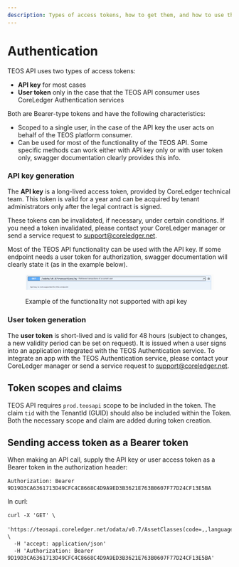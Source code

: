 ```yaml
---
description: Types of access tokens, how to get them, and how to use them.
---
```


# Authentication

TEOS API uses two types of access tokens:&#x20;

* **API key** for most cases&#x20;
* **User token** only in the case that the TEOS API consumer uses CoreLedger Authentication services

Both are Bearer-type tokens and have the following characteristics:

* Scoped to a single user, in the case of the API key the user acts on behalf of the TEOS platform consumer.
* Can be used for most of the functionality of the TEOS API. Some specific methods can work either with API key only or with user token only, swagger documentation clearly provides this info.

### API key generation

The **API key** is a long-lived access token, provided by CoreLedger technical team. This token is valid for a year and can be acquired by tenant administrators only after the legal contract is signed.&#x20;

These tokens can be invalidated, if necessary, under certain conditions. If you need a token invalidated, please contact your CoreLedger manager or send a service request to [support@coreledger.net](mailto:support@coreledger.net).

Most of the TEOS API functionality can be used with the API key. If some endpoint needs a user token for authorization, swagger documentation will clearly state it (as in the example below).

<figure><img src="../.gitbook/assets/image.png" alt=""><figcaption><p>Example of the functionality not supported with api key</p></figcaption></figure>

### User token generation

The **user token** is short-lived and is valid for 48 hours (subject to changes, a new validity period can be set on request). It is issued when a user signs into an application integrated with the TEOS Authentication service. To integrate an app with the TEOS Authentication service, please contact your CoreLedger manager or send a service request to [support@coreledger.net](mailto:support@coreledger.net).

## Token scopes and claims

TEOS API requires `prod.teosapi` scope to be included in the token. The claim `tid` with the TenantId (GUID) should also be included within the Token. Both the necessary scope and claim are added during token creation.

## Sending access token as a Bearer token

When making an API call, supply the API key or user access token as a Bearer token in the authorization header:

```
Authorization: Bearer 9D19D3CA6361713D49CFC4C8668C4D9A9ED3B3621E763B0607F77D24CF13E5BA
```

In curl:

```
curl -X 'GET' \
  'https://teosapi.coreledger.net/odata/v0.7/AssetClasses(code=,,languageCode=,)' \
  -H 'accept: application/json'
  -H 'Authorization: Bearer 9D19D3CA6361713D49CFC4C8668C4D9A9ED3B3621E763B0607F77D24CF13E5BA'
```




